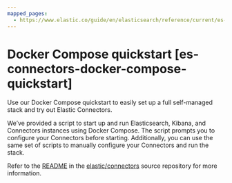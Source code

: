 ```yaml
---
mapped_pages:
  - https://www.elastic.co/guide/en/elasticsearch/reference/current/es-connectors-docker-compose-quickstart.html
---
```


# Docker Compose quickstart [es-connectors-docker-compose-quickstart]

Use our Docker Compose quickstart to easily set up a full self-managed stack and try out Elastic Connectors.

We’ve provided a script to start up and run Elasticsearch, Kibana, and Connectors instances using Docker Compose. The script prompts you to configure your Connectors before starting. Additionally, you can use the same set of scripts to manually configure your Connectors and run the stack.

Refer to the [README](https://github.com/elastic/connectors/tree/main/scripts/stack#readme) in the [elastic/connectors](https://github.com/elastic/connectors) source repository for more information.

